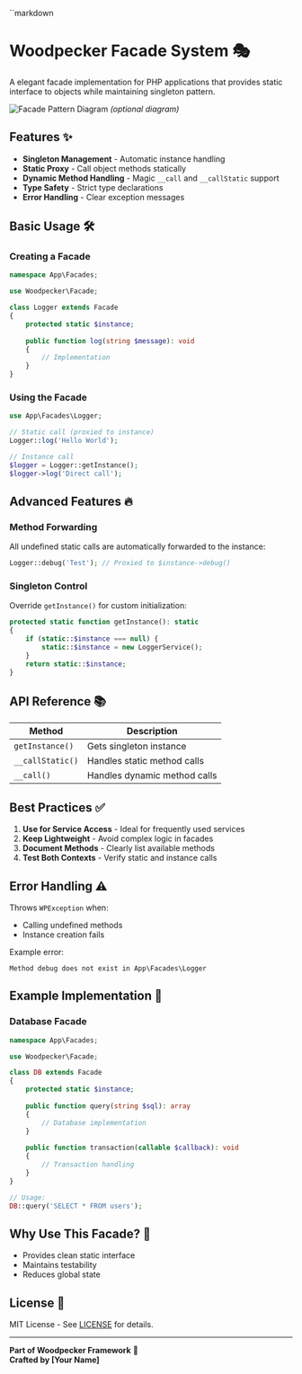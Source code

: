``markdown
# Woodpecker Facade System 🎭

A elegant facade implementation for PHP applications that provides static interface to objects while maintaining singleton pattern.

![Facade Pattern Diagram](https://example.com/facade-pattern.png) *(optional diagram)*

## Features ✨
- **Singleton Management** - Automatic instance handling
- **Static Proxy** - Call object methods statically
- **Dynamic Method Handling** - Magic `__call` and `__callStatic` support
- **Type Safety** - Strict type declarations
- **Error Handling** - Clear exception messages

## Basic Usage 🛠️

### Creating a Facade
```php
namespace App\Facades;

use Woodpecker\Facade;

class Logger extends Facade
{
    protected static $instance;
    
    public function log(string $message): void
    {
        // Implementation
    }
}
```

### Using the Facade
```php
use App\Facades\Logger;

// Static call (proxied to instance)
Logger::log('Hello World');

// Instance call
$logger = Logger::getInstance();
$logger->log('Direct call');
```

## Advanced Features 🔥

### Method Forwarding
All undefined static calls are automatically forwarded to the instance:

```php
Logger::debug('Test'); // Proxied to $instance->debug()
```

### Singleton Control
Override `getInstance()` for custom initialization:

```php
protected static function getInstance(): static
{
    if (static::$instance === null) {
        static::$instance = new LoggerService();
    }
    return static::$instance;
}
```

## API Reference 📚

| Method | Description |
|--------|-------------|
| `getInstance()` | Gets singleton instance |
| `__callStatic()` | Handles static method calls |
| `__call()` | Handles dynamic method calls |

## Best Practices ✅
1. **Use for Service Access** - Ideal for frequently used services
2. **Keep Lightweight** - Avoid complex logic in facades
3. **Document Methods** - Clearly list available methods
4. **Test Both Contexts** - Verify static and instance calls

## Error Handling ⚠️
Throws `WPException` when:
- Calling undefined methods
- Instance creation fails

Example error:
```plaintext
Method debug does not exist in App\Facades\Logger
```

## Example Implementation 🎯

### Database Facade
```php
namespace App\Facades;

use Woodpecker\Facade;

class DB extends Facade
{
    protected static $instance;
    
    public function query(string $sql): array
    {
        // Database implementation
    }
    
    public function transaction(callable $callback): void
    {
        // Transaction handling
    }
}

// Usage:
DB::query('SELECT * FROM users');
```

## Why Use This Facade? 🤔
- Provides clean static interface
- Maintains testability
- Reduces global state

## License 📜
MIT License - See [LICENSE](LICENSE) for details.

---
**Part of Woodpecker Framework** 🌳  
**Crafted by [Your Name]**
```